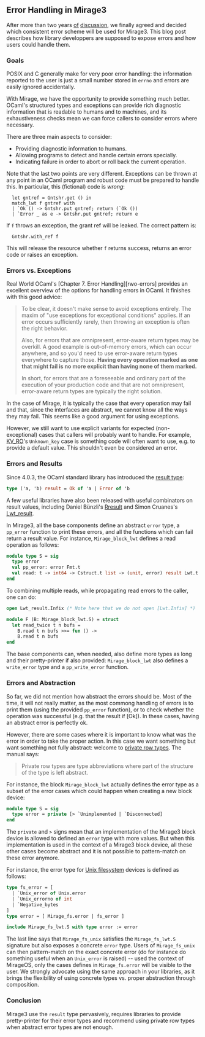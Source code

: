 ## Error Handling in Mirage3

After more than two years
[of](https://lists.xenproject.org/archives/html/mirageos-devel/2014-07/msg00069.html)
[discussion](https://github.com/mirage/mirage-www/pull/274), we
finally agreed and decided which consistent error scheme will be used
for Mirage3. This blog post describes how library developpers are
supposed to expose errors and how users could handle them.

### Goals

POSIX and C generally make for very poor error handling: the
information reported to the user is just a small number stored in
`errno` and errors are easily ignored accidentally.

With Mirage, we have the opportunity to provide something much better.
OCaml's structured types and exceptions can provide rich diagnostic
information that is readable to humans and to machines, and its
exhaustiveness checks mean we can force callers to consider errors
where necessary.

There are three main aspects to consider:

- Providing diagnostic information to humans.
- Allowing programs to detect and handle certain errors specially.
- Indicating failure in order to abort or roll back the current operation.

Note that the last two points are very different. Exceptions can be
thrown at any point in an OCaml program and robust code must be
prepared to handle this. In particular, this (fictional) code is
*wrong*:

```
  let gntref = Gntshr.get () in
  match_lwt f gntref with
  | `Ok () -> Gntshr.put gntref; return (`Ok ())
  | `Error _ as e -> Gntshr.put gntref; return e
```

If `f` throws an exception, the grant ref will be leaked.
The correct pattern is:

```
  Gntshr.with_ref f
```

This will release the resource whether `f` returns success, returns an
error code or raises an exception.

### Errors vs. Exceptions

Real World OCaml's [Chapter 7. Error Handling][rwo-errors] provides an
excellent overview of the options for handling errors in OCaml. It
finishes with this good advice:

> To be clear, it doesn't make sense to avoid exceptions entirely. The
> maxim of "use exceptions for exceptional conditions" applies. If an
> error occurs sufficiently rarely, then throwing an exception is often
> the right behavior.
>
> Also, for errors that are omnipresent, error-aware return types may
> be overkill. A good example is out-of-memory errors, which can occur
> anywhere, and so you'd need to use error-aware return types
> everywhere to capture those.  **Having every operation marked as one
> that might fail is no more explicit than having none of them
> marked.**
>
> In short, for errors that are a foreseeable and ordinary part of the
> execution of your production code and that are not omnipresent,
> error-aware return types are typically the right solution.

In the case of Mirage, it is typically the case that every operation
may fail and that, since the interfaces are abstract, we cannot know
all the ways they may fail. This seems like a good argument for using
exceptions.

However, we still want to use explicit variants for expected
(non-exceptional) cases that callers will probably want to handle.
For example,
[KV_RO](https://mirage.github.io/mirage-kv/Mirage_kv.html#TYPEerror)'s
`Unknown_key` case is something code will often want to use, e.g. to
provide a default value. This shouldn't even be considered an error.

### Errors and Results

Since 4.0.3, the OCaml standard library has introduced the
[result
type](https://caml.inria.fr/pub/docs/manual-ocaml/libref/Pervasives.html#TYPEresult):

```ocaml
type ('a, 'b) result = Ok of 'a | Error of 'b
```

A few useful libraries have also been released with useful
combinators on result values, including Daniel Bünzli's
[Rresult](http://erratique.ch/software/rresult/doc/Rresult.html) and
Simon Cruanes's [Lwt_result](https://github.com/ocsigen/lwt/blob/master/src/core/lwt_result.mli).

In Mirage3, all the base components define an abstract `error` type, a
`pp_error` function to print these errors, and all the functions which
can fail return a result value. For instance, `Mirage_block_lwt`
defines a read operation as follows:

```ocaml
module type S = sig
  type error
  val pp_error: error Fmt.t
  val read: t -> int64 -> Cstruct.t list -> (unit, error) result Lwt.t
end
```

To combining multiple reads, while propagating read errors to the
caller, one can do:

```ocaml
open Lwt_result.Infix (* Note here that we do not open [Lwt.Infix] *)

module F (B: Mirage_block_lwt.S) = struct
  let read_twice t n bufs =
    B.read t n bufs >>= fun () ->
    B.read t n bufs
end
```

The base components can, when needed, also define more types
as long and their pretty-printer if also provided: `Mirage_block_lwt`
also defines a `write_error` type and a `pp_write_error` function.

### Errors and Abstraction

So far, we did not mention how abstract the errors should be. Most of
the time, it will not really matter, as the most commong handling of
errors is to print them (using the provided `pp_error` function), or
to check whether the operation was successful (e.g. that the result if
[Ok]). In these cases, having an abstract error is perfectly ok.

However, there are some cases where it is important to know what was
the error in order to take the proper action. In this case we want
something but want something not fully abstract: welcome to [private
row
types](https://caml.inria.fr/pub/docs/manual-ocaml/extn.html#sec222).
The manual says:

> Private row types are type abbreviations where part of the structure
> of the type is left abstract.

For instance, the block `Mirage_block_lwt` actually defines the error
type as a subset of the error cases which could happen when creating a
new block device:

```ocaml
module type S = sig
  type error = private [> `Unimplemented | `Disconnected]
end
```

The `private` and `>` signs mean that an implementation of the Mirage3
block device is allowed to defined an `error` type with more
values. But when this implementation is used in the context of a
Mirage3 block device, all these other cases become abstract and it is
not possible to pattern-match on these error anymore.

For instance, the error type for [Unix
filesystem](https://github.com/mirage/mirage-fs-unix) devices is
defined as follows:

```ocaml
type fs_error = [
  | `Unix_error of Unix.error
  | `Unix_errorno of int
  | `Negative_bytes
]
type error = [ Mirage_fs.error | fs_error ]

include Mirage_fs_lwt.S with type error := error
```

The last line says that `Mirage_fs_unix` satisfies the
`Mirage_fs_lwt.S` signature but also exposes a concrete `error`
type. Users of `Mirage_fs_unix` can then pattern-match on the exact
concrete error (do for instance do something useful when an
`Unix_error` is raised) -- used the context of MirageOS, only the
cases defines in `Mirage_fs.error` will be visible to the user. We
strongly advocate using the same approach in your libraries, as it
brings the flexibility of using concrete types vs. proper abstraction
through composition.

### Conclusion

Mirage3 use the `result` type pervasively, requires libraries to
provide pretty-printer for their error types and recommend using
private row types when abstract error types are not enough.